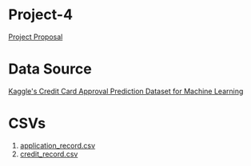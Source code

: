 # Project-4
[Project Proposal](https://docs.google.com/document/d/13jzh5GitPx-FSpSME1IUk7DL0JOcLpmYqXXHkqt1ff8/edit?usp=sharing)

# Data Source 
[Kaggle's Credit Card Approval Prediction Dataset for Machine Learning](https://www.kaggle.com/datasets/rikdifos/credit-card-approval-prediction)

# CSVs
1. [application_record.csv](https://github.com/zthansen86/Project-4/blob/main/Resources/application_record.csv)
2. [credit_record.csv](https://github.com/zthansen86/Project-4/blob/main/Resources/credit_record.csv)

